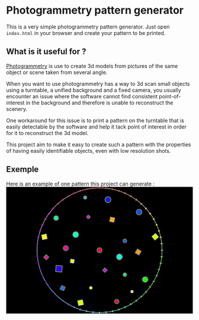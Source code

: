 # Photogrammetry pattern generator

This is a very simple photogrammetry pattern generator. Just open `index.html` in your browser and create your pattern to be printed.

## What is it useful for ?

[Photogrammetry](https://en.wikipedia.org/wiki/Photogrammetry) is use to create 3d models from pictures of the same object or scene taken from several angle.

When you want to use photogrammetry has a way to 3d scan small objects using a turntable, a unified background and a fixed camera, you usually encounter an issue where the software cannot find consistent point-of-interest in the background and therefore is unable to reconstruct the scenery.

One workaround for this issue is to print a pattern on the turntable that is easily detectable by the software and help it tack point of interest in order for it to reconstruct the 3d model.

This project aim to make it easy to create such a pattern with the properties of having easily identifiable objects, even with low resolution shots.

## Exemple

Here is an example of one pattern this project can generate :
![Photogrammetry pattern](/canvas.png)

